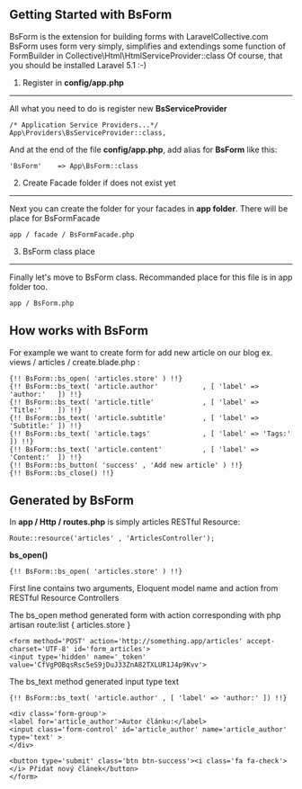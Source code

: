 Getting Started with BsForm
---------------------------
BsForm is the extension for building forms with LaravelCollective.com
BsForm uses form very simply, simplifies and extendings some function of FormBuilder in Collective\Html\HtmlServiceProvider::class
Of course, that you should be installed Laravel 5.1 :-)

1. Register in <strong>config/app.php</strong>
---------------------------------------------- 

All what you need to do is register new <strong>BsServiceProvider</strong>

    /* Application Service Providers...*/
    App\Providers\BsServiceProvider::class,

And at the end of the file <strong>config/app.php</strong>, add alias for <strong>BsForm</strong> like this:

    'BsForm'    => App\BsForm::class
    
2. Create Facade folder if does not exist yet
---------------------------------------------
Next you can create the folder for your facades in <strong>app folder</strong>. There will be place for BsFormFacade

    app / facade / BsFormFacade.php

3. BsForm class place
---------------------
Finally let's move to BsForm class. Recommanded place for this file is in app folder too.

    app / BsForm.php

How works with BsForm
---------------------
For example we want to create form for add new article on our blog ex. views / articles / create.blade.php : 

    {!! BsForm::bs_open( 'articles.store' ) !!}
    {!! BsForm::bs_text( 'article.author'           , [ 'label' => 'author:'   ]) !!}
    {!! BsForm::bs_text( 'article.title'            , [ 'label' => 'Title:'    ]) !!}
    {!! BsForm::bs_text( 'article.subtitle'         , [ 'label' => 'Subtitle:' ]) !!}
    {!! BsForm::bs_text( 'article.tags'             , [ 'label' => 'Tags:'     ]) !!}
    {!! BsForm::bs_text( 'article.content'          , [ 'label' => 'Content:'  ]) !!}
    {!! BsForm::bs_button( 'success' , 'Add new article' ) !!}
    {!! BsForm::bs_close() !!}
    
Generated by BsForm
-------------------
In <strong>app / Http / routes.php</strong> is simply articles RESTful Resource:

    Route::resource('articles' , 'ArticlesController');

<strong>bs_open()</strong>

    {!! BsForm::bs_open( 'articles.store' ) !!}

First line contains two arguments, Eloquent model name and action from RESTful Resource Controllers 

The bs_open method generated form with action corresponding with php artisan route:list { articles.store }

    <form method='POST' action='http://something.app/articles' accept-charset='UTF-8' id='form_articles'>
    <input type='hidden' name='_token' value='CfVgPOBqsRsc5eS9jDuJ33ZnA82TXLUR1J4p9Kvv'>
    
The bs_text method generated input type text

    {!! BsForm::bs_text( 'article.author' , [ 'label' => 'author:' ]) !!}

    <div class='form-group'>
    <label for='article_author'>Autor článku:</label>
    <input class='form-control' id='article_author' name='article_author' type='text' >
    </div>

    <button type='submit' class='btn btn-success'><i class='fa fa-check'></i> Přidat nový článek</button>
    </form>
